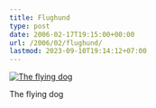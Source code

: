 ```yaml
---
title: Flughund
type: post
date: 2006-02-17T19:15:00+00:00
url: /2006/02/flughund/
lastmod: 2023-09-10T19:14:12+07:00
---
```

<div class="flickr">
  <a href="http://www.flickr.com/photos/schreibblogade/100981806/" title="The flying dog"><img src="//static.flickr.com/41/100981806_f95b950b3d.jpg" alt="The flying dog" /></a></p>

  <p>
    The flying dog
  </p>
</div>
